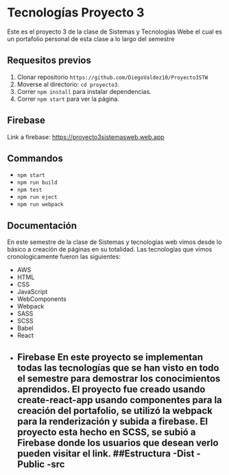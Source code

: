 # Tecnologías Proyecto 3
Este es el proyecto 3 de la clase de Sistemas y Tecnologías Webe el cual es un portafolio personal de esta clase a lo largo del semestre
## Requesitos previos
1. Clonar repositorio `https://github.com/DiegoValdez10/Proyecto3STW`
2. Moverse al directorio: `cd proyecto3`.<br />
3. Correr `npm install` para instalar dependencias.<br />
4. Correr `npm start` para ver la página.
## Firebase
Link a firebase: https://proyecto3sistemasweb.web.app
## Commandos

- `npm start`
- `npm run build`
- `npm test`
- `npm run eject`
- `npm run webpack`

## Documentación
En este semestre de la clase de Sistemas y tecnologías web vimos desde lo básico a creación de páginas en su totalidad. Las tecnologías que vimos cronologicamente fueron las siguientes:
- AWS
- HTML
- CSS
- JavaScript
- WebComponents
- Webpack
- SASS 
- SCSS
- Babel
- React
- Firebase
En este proyecto se implementan todas las tecnologías que se han visto en todo el semestre para demostrar los conocimientos aprendidos. El proyecto fue creado usando create-react-app usando componentes para la creación del portafolio, se utilizó la webpack para la renderización y subida a firebase. El proyecto esta hecho en SCSS, se subió a Firebase donde los usuarios que desean verlo pueden visitar el link.
##Estructura
-Dist
-Public
-src
  -
